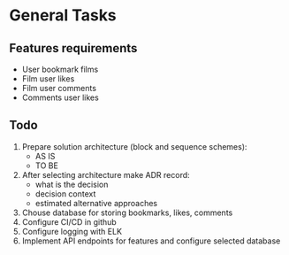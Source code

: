 # General Tasks
## Features requirements
- User bookmark films
- Film user likes
- Film user comments
- Comments user likes

## Todo
1. Prepare solution architecture (block and sequence schemes):
    - AS IS
    - TO BE
2. After selecting architecture make ADR record:
    - what is the decision
    - decision context
    - estimated alternative approaches
3. Chouse database for storing bookmarks, likes, comments
4. Configure CI/CD in github
5. Configure logging with ELK
6. Implement API endpoints for features and configure selected database